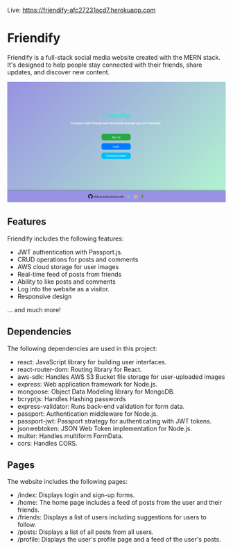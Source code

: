 Live: https://friendify-afc27231acd7.herokuapp.com

# Friendify

Friendify is a full-stack social media website created with the MERN stack. It's designed to help people stay connected with their friends, share updates, and discover new content.

![Screenshot of the Landing Page](./frontend/src/images/Landing-page.png)

## Features

Friendify includes the following features:

- JWT authentication with Passport.js.
- CRUD operations for posts and comments
- AWS cloud storage for user images
- Real-time feed of posts from friends
- Ability to like posts and comments
- Log into the website as a visitor.
- Responsive design

... and much more!

## Dependencies

The following dependencies are used in this project:

- react: JavaScript library for building user interfaces.
- react-router-dom: Routing library for React.
- aws-sdk: Handles AWS S3 Bucket file storage for user-uploaded images
- express: Web application framework for Node.js.
- mongoose: Object Data Modeling library for MongoDB.
- bcryptjs: Handles Hashing passwords
- express-validator: Runs back-end validation for form data.
- passport: Authentication middleware for Node.js.
- passport-jwt: Passport strategy for authenticating with JWT tokens.
- jsonwebtoken: JSON Web Token implementation for Node.js.
- multer: Handles multiform FormData.
- cors: Handles CORS.

## Pages

The website includes the following pages:

- /index: Displays login and sign-up forms.
- /home: The home page includes a feed of posts from the user and their friends.
- /friends: Displays a list of users including suggestions for users to follow.
- /posts: Displays a list of all posts from all users.
- /profile: Displays the user's profile page and a feed of the user's posts.
